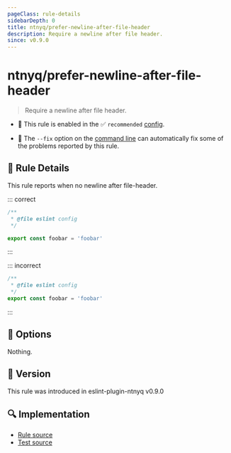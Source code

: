 ```yaml
---
pageClass: rule-details
sidebarDepth: 0
title: ntnyq/prefer-newline-after-file-header
description: Require a newline after file header.
since: v0.9.0
---
```


# ntnyq/prefer-newline-after-file-header

> Require a newline after file header.

- 💼 This rule is enabled in the ✅ `recommended` [config](https://eslint-plugin.ntnyq.com/guide/#the-recommended-preset).

- :wrench: The `--fix` option on the [command line](https://eslint.org/docs/user-guide/command-line-interface#fix-problems) can automatically fix some of the problems reported by this rule.

## :book: Rule Details

This rule reports when no newline after file-header.

::: correct

```ts eslint-check
/**
 * @file eslint config
 */

export const foobar = 'foobar'
```

:::

::: incorrect

```ts eslint-check
/**
 * @file eslint config
 */
export const foobar = 'foobar'
```

:::

## :wrench: Options

Nothing.

## :rocket: Version

This rule was introduced in eslint-plugin-ntnyq v0.9.0

## :mag: Implementation

- [Rule source](https://github.com/ntnyq/eslint-plugin-ntnyq/blob/main/src/rules/prefer-newline-after-file-header.ts)
- [Test source](https://github.com/ntnyq/eslint-plugin-ntnyq/blob/main/src/rules/prefer-newline-after-file-header.test.ts)
